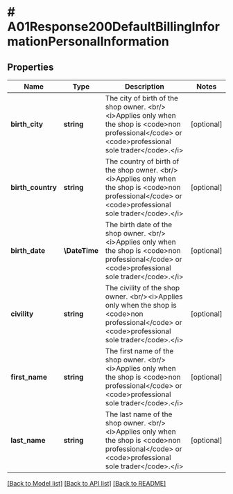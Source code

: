 # # A01Response200DefaultBillingInformationPersonalInformation

## Properties

Name | Type | Description | Notes
------------ | ------------- | ------------- | -------------
**birth_city** | **string** | The city of birth of the shop owner. &lt;br/&gt;&lt;i&gt;Applies only when the shop is &lt;code&gt;non professional&lt;/code&gt; or &lt;code&gt;professional sole trader&lt;/code&gt;.&lt;/i&gt; | [optional]
**birth_country** | **string** | The country of birth of the shop owner. &lt;br/&gt;&lt;i&gt;Applies only when the shop is &lt;code&gt;non professional&lt;/code&gt; or &lt;code&gt;professional sole trader&lt;/code&gt;.&lt;/i&gt; | [optional]
**birth_date** | **\DateTime** | The birth date of the shop owner. &lt;br/&gt;&lt;i&gt;Applies only when the shop is &lt;code&gt;non professional&lt;/code&gt; or &lt;code&gt;professional sole trader&lt;/code&gt;.&lt;/i&gt; | [optional]
**civility** | **string** | The civility of the shop owner. &lt;br/&gt;&lt;i&gt;Applies only when the shop is &lt;code&gt;non professional&lt;/code&gt; or &lt;code&gt;professional sole trader&lt;/code&gt;.&lt;/i&gt; | [optional]
**first_name** | **string** | The first name of the shop owner. &lt;br/&gt;&lt;i&gt;Applies only when the shop is &lt;code&gt;non professional&lt;/code&gt; or &lt;code&gt;professional sole trader&lt;/code&gt;.&lt;/i&gt; | [optional]
**last_name** | **string** | The last name of the shop owner. &lt;br/&gt;&lt;i&gt;Applies only when the shop is &lt;code&gt;non professional&lt;/code&gt; or &lt;code&gt;professional sole trader&lt;/code&gt;.&lt;/i&gt; | [optional]

[[Back to Model list]](../../README.md#models) [[Back to API list]](../../README.md#endpoints) [[Back to README]](../../README.md)
